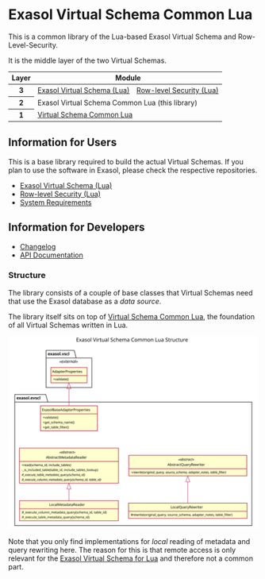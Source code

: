 # Exasol Virtual Schema Common Lua

This is a common library of the Lua-based Exasol Virtual Schema and Row-Level-Security.

It is the middle layer of the two Virtual Schemas.

<table>
    <thead>
        <tr><th>Layer</th><th colspan="2">Module</th></tr>
    </thead>
    <tbody>
        <tr>
            <th>3</th>
            <td><a href="https://github.com/exasol/exasol-virtual-schema-lua">Exasol Virtual Schema (Lua)</a></td>
            <td><a href="https://github.com/exasol/row-level-security-lua">Row-level Security (Lua)</a></td>
        </tr>
        <tr><th>2</th><td colspan="2">Exasol Virtual Schema Common Lua (this library)</td></tr>
        <tr>
            <th>1</th>
            <td colspan="2">
                <a href="https://github.com/exasol/virtual-schema-commmon-lua">Virtual Schema Common Lua</a>
            </td>
        </tr>
  </tbody>
</table>

## Information for Users

This is a base library required to build the actual Virtual Schemas. If you plan to use the software in Exasol, please
check the respective repositories.

* [Exasol Virtual Schema (Lua)](https://github.com/exasol/exasol-virtual-schema-lua)
* [Row-level Security (Lua)](https://github.com/exasol/row-level-security-lua)
* [System Requirements](doc/system_requirements.md)

## Information for Developers

* [Changelog](doc/changes/changelog.md)
* [API Documentation](https://exasol.github.io/exasol-virtual-schema-common-lua/api/)

### Structure

The library consists of a couple of base classes that Virtual Schemas need that use the Exasol database as a _data source_.

The library itself sits on top of [Virtual Schema Common Lua](https://github.com/exasol/virtual-schema-common-lua), the foundation of all Virtual Schemas written in Lua.

![Library Structure of EVSCL](doc/images/generated/cl_exasol_virtual_schema.svg)

Note that you only find implementations for _local_ reading of metadata and query rewriting here. The reason for this is that remote access is only relevant for the [Exasol Virtual Schema for Lua](https://github.com/exasol/exasol-virtual-schema-lua) and therefore not a common part.
